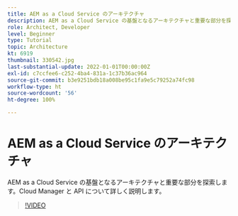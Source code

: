 ```yaml
---
title: AEM as a Cloud Service のアーキテクチャ
description: AEM as a Cloud Service の基盤となるアーキテクチャと重要な部分を探索します。Cloud Manager と API について詳しく説明します。
role: Architect, Developer
level: Beginner
type: Tutorial
topic: Architecture
kt: 6919
thumbnail: 330542.jpg
last-substantial-update: 2022-01-01T00:00:00Z
exl-id: c7ccfee6-c252-4ba4-831a-1c37b36ac964
source-git-commit: b3e9251bdb18a008be95c1fa9e5c79252a74fc98
workflow-type: ht
source-wordcount: '56'
ht-degree: 100%

---
```


# AEM as a Cloud Service のアーキテクチャ

AEM as a Cloud Service の基盤となるアーキテクチャと重要な部分を探索します。Cloud Manager と API について詳しく説明します。

>[!VIDEO](https://video.tv.adobe.com/v/330542?quality=12&learn=on)
